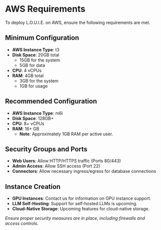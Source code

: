 # AWS Requirements

To deploy L.O.U.I.E. on AWS, ensure the following requirements are met.

## Minimum Configuration

- **AWS Instance Type**: t3
- **Disk Space**: 20GB total
  - 15GB for the system
  - 5GB for data
- **CPU**: 4 vCPUs
- **RAM**: 4GB total
  - 3GB for the system
  - 1GB for usage

## Recommended Configuration

- **AWS Instance Type**: m6i
- **Disk Space**: 128GB+
- **CPU**: 8+ vCPUs
- **RAM**: 16+ GB
  - **Note**: Approximately 1GB RAM per active user.

## Security Groups and Ports

- **Web Users**: Allow HTTP/HTTPS traffic (Ports 80/443)
- **Admin Access**: Allow SSH access (Port 22)
- **Connectors**: Allow necessary ingress/egress for database connections

## Instance Creation

- **GPU Instances**: Contact us for information on GPU instance support.
- **LLM Self-Hosting**: Support for self-hosted LLMs is upcoming.
- **Cloud-Native Storage**: Upcoming features for cloud-native storage.

*Ensure proper security measures are in place, including firewalls and access controls.*
